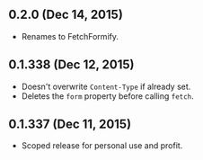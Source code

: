 ## 0.2.0 (Dec 14, 2015)
- Renames to FetchFormify.

## 0.1.338 (Dec 12, 2015)
- Doesn't overwrite `Content-Type` if already set.
- Deletes the `form` property before calling `fetch`.

## 0.1.337 (Dec 11, 2015)
- Scoped release for personal use and profit.
